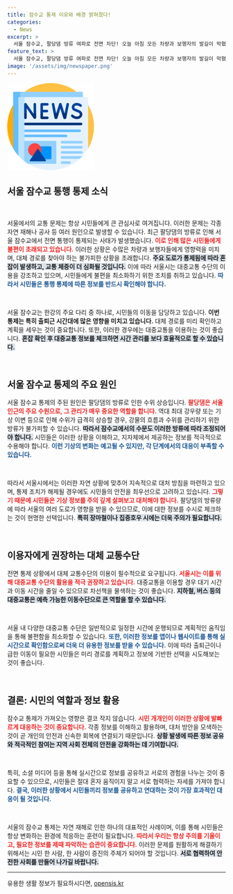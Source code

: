 ```yaml
---
title: 잠수교 통제 이유와 배경 밝혀졌다!
categories:
  - News
excerpt: >
  서울 잠수교, 팔당댐 방류 여파로 전면 차단! 오늘 아침 모든 차량과 보행자의 발길이 막혔습니다. 그 현장 속으로 들어가 보세요!
feature_text: >
  서울 잠수교, 팔당댐 방류 여파로 전면 차단! 오늘 아침 모든 차량과 보행자의 발길이 막혔습니다. 그 현장 속으로 들어가 보세요!
image: '/assets/img/newspaper.png'
---
```


<p><img src="/assets/img/newspaper.png" alt="kimp 속보" /></p>

<h2 data-ke-size="size26">서울 잠수교 통행 통제 소식</h2>

<p data-ke-size="size16">&nbsp;</p>

<p>서울에서의 교통 문제는 항상 시민들에게 큰 관심사로 여겨집니다. 이러한 문제는 각종 자연 재해나 공사 등 여러 원인으로 발생할 수 있습니다. 최근 팔당댐의 방류로 인해 서울 잠수교에서 전면 통행이 통제되는 사태가 발생했습니다. <b><span style="color: #ee2323;">이로 인해 많은 시민들에게 불편이 초래되고 있습니다.</span></b> 이러한 상황은 수많은 차량과 보행자들에게 영향력을 미치며, 대체 경로를 찾아야 하는 불가피한 상황을 초래합니다. <b><span style="background-color: #21538527;">주요 도로가 통제됨에 따라 혼잡이 발생하고, 교통 체증이 더 심화될 것입니다.</span></b> 이에 따라 서울시는 대중교통 수단의 이용을 강조하고 있으며, 시민들에게 불편을 최소화하기 위한 조치를 취하고 있습니다. <b><span style="color: #1a5490;">따라서 시민들은 통행 통제에 따른 정보를 반드시 확인해야 합니다.</span></b></p>

<p data-ke-size="size16">&nbsp;</p>

<p>서울 잠수교는 한강의 주요 다리 중 하나로, 시민들의 이동을 담당하고 있습니다. <b><span style="ee2323;">이번 통제는 특히 출퇴근 시간대에 많은 영향을 미치고 있습니다.</span></b> 대체 경로를 미리 확인하고 계획을 세우는 것이 중요합니다. 또한, 이러한 경우에는 대중교통을 이용하는 것이 좋습니다. <b><span style="background-color: #21538527;">혼잡 확인 후 대중교통 정보를 체크하면 시간 관리를 보다 효율적으로 할 수 있습니다.</span></b></p>

<p data-ke-size="size16">&nbsp;</p>

<h2 data-ke-size="size26">서울 잠수교 통제의 주요 원인</h2>

<p>서울 잠수교 통제의 주된 원인은 팔당댐의 방류로 인한 수위 상승입니다. <b><span style="color: #ee2323;">팔당댐은 서울 인근의 주요 수원으로, 그 관리가 매우 중요한 역할을 합니다.</span></b> 역대 최대 강우량 또는 기상 이변 등으로 인해 수위가 급격히 상승할 경우, 강물의 흐름과 수위를 관리하기 위한 방류가 불가피할 수 있습니다. <b><span style="background-color: #21538527;">따라서 잠수교에서의 수문도 이러한 방류에 따라 조정되어야 합니다.</span></b> 시민들은 이러한 상황을 이해하고, 지자체에서 제공하는 정보를 적극적으로 수용해야 합니다. <b><span style="color: #1a5490;">이런 기상의 변화는 예고될 수 있지만, 각 단계에서의 대응이 부족할 수 있습니다.</span></b></p>

<p data-ke-size="size16">&nbsp;</p>

<p>따라서 서울시에서는 이러한 자연 상황에 맞추어 지속적으로 대처 방침을 마련하고 있으며, 통제 조치가 해제될 경우에도 시민들의 안전을 최우선으로 고려하고 있습니다. <b><span style="color: #ee2323;">그렇기 때문에 시민들은 기상 정보를 주의 깊게 살펴보고 대처해야 합니다.</span></b> 팔당댐의 방류량에 따라 서울의 여러 도로가 영향을 받을 수 있으므로, 이에 대한 정보를 수시로 체크하는 것이 현명한 선택입니다. <b><span style="background-color: #21538527;">특히 장마철이나 집중호우 시에는 더욱 주의가 필요합니다.</span></b></p>

<p data-ke-size="size16">&nbsp;</p>

<h2 data-ke-size="size26">이용자에게 권장하는 대체 교통수단</h2>

<p>전면 통제 상황에서 대체 교통수단의 이용이 필수적으로 요구됩니다. <b><span style="color: #ee2323;">서울시는 이를 위해 대중교통 수단의 활용을 적극 권장하고 있습니다.</span></b> 대중교통을 이용할 경우 대기 시간과 이동 시간을 줄일 수 있으므로 차선책을 물색하는 것이 좋습니다. <b><span style="background-color: #21538527;">지하철, 버스 등의 대중교통은 예측 가능한 이동수단으로 큰 역할을 할 수 있습니다.</span></b></p>

<p data-ke-size="size16">&nbsp;</p>

<p>서울 내 다양한 대중교통 수단은 일반적으로 일정한 시간에 운행되므로 계획적인 움직임을 통해 불편함을 최소화할 수 있습니다. <b><span style="color: #1a5490;">또한, 이러한 정보를 앱이나 웹사이트를 통해 실시간으로 확인함으로써 더욱 더 유용한 정보를 받을 수 있습니다.</span></b> 이에 따라 출퇴근이나 급한 이동이 필요한 시민들은 미리 경로를 계획하고 정보에 기반한 선택을 시도해보는 것이 좋습니다.</p>

<p data-ke-size="size16">&nbsp;</p>

<h2 data-ke-size="size26">결론: 시민의 역할과 정보 활용</h2>

<p>잠수교 통제가 가져오는 영향은 결코 작지 않습니다. <b><span style="color: #ee2323;">시민 개개인이 이러한 상황에 발빠르게 대응하는 것이 중요합니다.</span></b> 각종 정보를 이해하고 활용하며, 대처 방안을 모색하는 것이 곧 개인의 안전과 신속한 회복에 연결되기 때문입니다. <b><span style="background-color: #21538527;">상황 발생에 따른 정보 공유와 적극적인 참여는 지역 사회 전체의 안전을 강화하는 데 기여합니다.</span></b></p>

<p data-ke-size="size16">&nbsp;</p>

<p>특히, 소셜 미디어 등을 통해 실시간으로 정보를 공유하고 서로의 경험을 나누는 것이 중요할 수 있으므로, 시민들은 절대 혼자 움직이지 말고 서로 협력하는 자세를 가져야 합니다. <b><span style="color: #1a5490;">결국, 이러한 상황에서 시민들끼리 정보를 공유하고 연대하는 것이 가장 효과적인 대응이 될 것입니다.</span></b></p>

<p data-ke-size="size16">&nbsp;</p>

<p>서울의 잠수교 통제는 자연 재해로 인한 하나의 대표적인 사례이며, 이를 통해 시민들은 항상 변화하는 환경에 적응하는 훈련이 필요합니다. <b><span style="color: #ee2323;">따라서 우리는 항상 주의를 기울이고, 필요한 정보를 제때 파악하는 습관이 중요합니다.</span></b> 이러한 문제를 원활하게 해결하기 위해서는 시민 한 사람, 한 사람이 증진의 주체가 되어야 할 것입니다. <b><span style="background-color: #21538527;">서로 협력하여 안전한 사회를 만들어 나가길 바랍니다.</span></b> </p>

<hr />
유용한 생활 정보가 필요하시다면, <a href="https://opensis.kr" rel="dofollow">opensis.kr</a>


